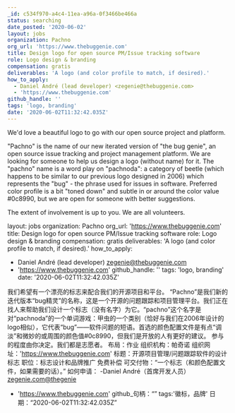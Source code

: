 ```yaml
---
_id: c534f970-a4c4-11ea-a96a-0f3466be466a
status: searching
date_posted: '2020-06-02'
layout: jobs
organization: Pachno
org_url: 'https://www.thebuggenie.com'
title: Design logo for open source PM/Issue tracking software
role: Logo design & branding
compensation: gratis
deliverables: 'A logo (and color profile to match, if desired).'
how_to_apply:
  - Daniel André (lead developer) <zegenie@thebuggenie.com>
  - 'https://www.thebuggenie.com'
github_handle: ''
tags: 'logo, branding'
date: '2020-06-02T11:32:42.035Z'
---
```

We'd love a beautiful logo to go with our open source project and platform.

"Pachno" is the name of our new iterated version of "the bug genie", an open source issue tracking and project management platform. We are looking for someone to help us design a logo (without name) for it. The "pachno" name is a word play on "pachnoda": a category of beetle (which happens to be similar to our previous logo designed in 2006) which represents the "bug" - the phrase used for issues in software. Preferred color profile is a bit "toned down" and subtle in or around the color value #0c8990, but we are open for someone with better suggestions.

The extent of involvement is up to you. We are all volunteers.

layout: jobs
organization: Pachno
org_url: 'https://www.thebuggenie.com'
title: Design logo for open source PM/Issue tracking software
role: Logo design & branding
compensation: gratis
deliverables: 'A logo (and color profile to match, if desired).'
how_to_apply:
  - Daniel André (lead developer) <zegenie@thebuggenie.com>
  - 'https://www.thebuggenie.com'
github_handle: ''
tags: 'logo, branding'
date: '2020-06-02T11:32:42.035Z'

我们希望有一个漂亮的标志来配合我们的开源项目和平台。
“Pachno”是我们新的迭代版本“bug精灵”的名称，这是一个开源的问题跟踪和项目管理平台。我们正在找人来帮助我们设计一个标志（没有名字）为它。“pachno”这个名字是对“pachnoda”的一个单词游戏：甲虫的一个类别（恰好与我们在2006年设计的logo相似），它代表“bug”——软件问题的短语。首选的颜色配置文件是有点“调淡”和微妙的或周围的颜色值#0c8990，但我们是开放的人有更好的建议。
参与的程度由你决定。我们都是志愿者。
布局：作业
组织机构：帕奇诺
组织网址：'https://www.thebuggenie.com'
标题：开源项目管理/问题跟踪软件的设计标志
职位：标志设计和品牌推广
免费补偿
可交付物：“一个标志（和颜色配置文件，如果需要的话）。”
如何申请：
-Daniel André（首席开发人员）<zegenie.com@thegenie>
- 'https://www.thebuggenie.com'
github_句柄：“”
tags:'徽标，品牌'
日期：“2020-06-02T11:32:42.035Z”
